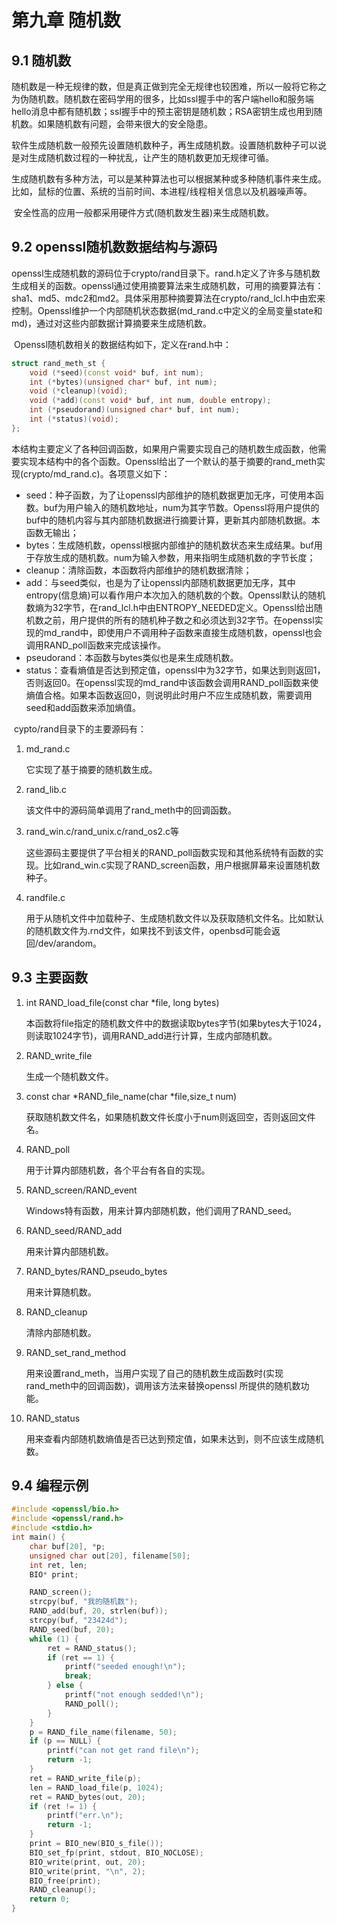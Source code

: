 # 第九章 随机数

## 9.1 随机数

​	随机数是一种无规律的数，但是真正做到完全无规律也较困难，所以一般将它称之为伪随机数。随机数在密码学用的很多，比如ssl握手中的客户端hello和服务端hello消息中都有随机数；ssl握手中的预主密钥是随机数；RSA密钥生成也用到随机数。如果随机数有问题，会带来很大的安全隐患。

​	软件生成随机数一般预先设置随机数种子，再生成随机数。设置随机数种子可以说是对生成随机数过程的一种扰乱，让产生的随机数更加无规律可循。

​	生成随机数有多种方法，可以是某种算法也可以根据某种或多种随机事件来生成。比如，鼠标的位置、系统的当前时间、本进程/线程相关信息以及机器噪声等。

​	安全性高的应用一般都采用硬件方式(随机数发生器)来生成随机数。

## 9.2 openssl随机数数据结构与源码

​	openssl生成随机数的源码位于crypto/rand目录下。rand.h定义了许多与随机数生成相关的函数。openssl通过使用摘要算法来生成随机数，可用的摘要算法有：sha1、md5、mdc2和md2。具体采用那种摘要算法在crypto/rand_lcl.h中由宏来控制。Openssl维护一个内部随机状态数据(md_rand.c中定义的全局变量state和md)，通过对这些内部数据计算摘要来生成随机数。

​	Openssl随机数相关的数据结构如下，定义在rand.h中：

```cpp
struct rand_meth_st {
    void (*seed)(const void* buf, int num);
    int (*bytes)(unsigned char* buf, int num);
    void (*cleanup)(void);
    void (*add)(const void* buf, int num, double entropy);
    int (*pseudorand)(unsigned char* buf, int num);
    int (*status)(void);
};
```

​	本结构主要定义了各种回调函数，如果用户需要实现自己的随机数生成函数，他需要实现本结构中的各个函数。Openssl给出了一个默认的基于摘要的rand_meth实现(crypto/md_rand.c)。各项意义如下：

* seed：种子函数，为了让openssl内部维护的随机数据更加无序，可使用本函数。buf为用户输入的随机数地址，num为其字节数。Openssl将用户提供的buf中的随机内容与其内部随机数据进行摘要计算，更新其内部随机数据。本函数无输出；
* bytes：生成随机数，openssl根据内部维护的随机数状态来生成结果。buf用于存放生成的随机数。num为输入参数，用来指明生成随机数的字节长度；
* cleanup：清除函数，本函数将内部维护的随机数据清除；
* add：与seed类似，也是为了让openssl内部随机数据更加无序，其中entropy(信息熵)可以看作用户本次加入的随机数的个数。Openssl默认的随机数熵为32字节，在rand_lcl.h中由ENTROPY_NEEDED定义。Openssl给出随机数之前，用户提供的所有的随机种子数之和必须达到32字节。在openssl实现的md_rand中，即使用户不调用种子函数来直接生成随机数，openssl也会调用RAND_poll函数来完成该操作。
* pseudorand：本函数与bytes类似也是来生成随机数。
* status：查看熵值是否达到预定值，openssl中为32字节，如果达到则返回1，否则返回0。在openssl实现的md_rand中该函数会调用RAND_poll函数来使熵值合格。如果本函数返回0，则说明此时用户不应生成随机数，需要调用seed和add函数来添加熵值。

​	cypto/rand目录下的主要源码有：

1. md_rand.c

   它实现了基于摘要的随机数生成。

2. rand_lib.c

   该文件中的源码简单调用了rand_meth中的回调函数。

3. rand_win.c/rand_unix.c/rand_os2.c等

   这些源码主要提供了平台相关的RAND_poll函数实现和其他系统特有函数的实现。比如rand_win.c实现了RAND_screen函数，用户根据屏幕来设置随机数种子。

4. randfile.c

   用于从随机文件中加载种子、生成随机数文件以及获取随机文件名。比如默认的随机数文件为.rnd文件，如果找不到该文件，openbsd可能会返回/dev/arandom。

## 9.3 主要函数

1. int RAND_load_file(const char *file, long bytes)

   本函数将file指定的随机数文件中的数据读取bytes字节(如果bytes大于1024，则读取1024字节)，调用RAND_add进行计算，生成内部随机数。

2. RAND_write_file

   生成一个随机数文件。

3. const char *RAND_file_name(char *file,size_t num)

   获取随机数文件名，如果随机数文件长度小于num则返回空，否则返回文件名。

4. RAND_poll

   用于计算内部随机数，各个平台有各自的实现。

5. RAND_screen/RAND_event

   Windows特有函数，用来计算内部随机数，他们调用了RAND_seed。

6. RAND_seed/RAND_add

   用来计算内部随机数。

7. RAND_bytes/RAND_pseudo_bytes

   用来计算随机数。

8. RAND_cleanup

   清除内部随机数。

9. RAND_set_rand_method

   用来设置rand_meth，当用户实现了自己的随机数生成函数时(实现rand_meth中的回调函数)，调用该方法来替换openssl 所提供的随机数功能。

10. RAND_status

    用来查看内部随机数熵值是否已达到预定值，如果未达到，则不应该生成随机数。

## 9.4 编程示例

```cpp
#include <openssl/bio.h>
#include <openssl/rand.h>
#include <stdio.h>
int main() {
    char buf[20], *p;
    unsigned char out[20], filename[50];
    int ret, len;
    BIO* print;

    RAND_screen();
    strcpy(buf, "我的随机数");
    RAND_add(buf, 20, strlen(buf));
    strcpy(buf, "23424d");
    RAND_seed(buf, 20);
    while (1) {
        ret = RAND_status();
        if (ret == 1) {
            printf("seeded enough!\n");
            break;
        } else {
            printf("not enough sedded!\n");
            RAND_poll();
        }
    }
    p = RAND_file_name(filename, 50);
    if (p == NULL) {
        printf("can not get rand file\n");
        return -1;
    }
    ret = RAND_write_file(p);
    len = RAND_load_file(p, 1024);
    ret = RAND_bytes(out, 20);
    if (ret != 1) {
        printf("err.\n");
        return -1;
    }
    print = BIO_new(BIO_s_file());
    BIO_set_fp(print, stdout, BIO_NOCLOSE);
    BIO_write(print, out, 20);
    BIO_write(print, "\n", 2);
    BIO_free(print);
    RAND_cleanup();
    return 0;
}
```

